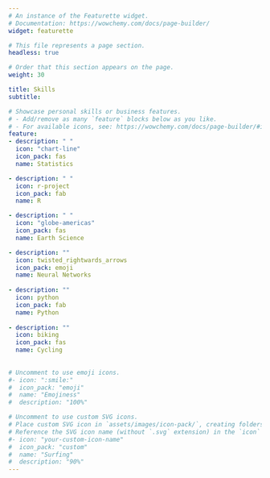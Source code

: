 ```yaml
---
# An instance of the Featurette widget.
# Documentation: https://wowchemy.com/docs/page-builder/
widget: featurette

# This file represents a page section.
headless: true

# Order that this section appears on the page.
weight: 30

title: Skills
subtitle:

# Showcase personal skills or business features.
# - Add/remove as many `feature` blocks below as you like.
# - For available icons, see: https://wowchemy.com/docs/page-builder/#icons
feature:
- description: " "
  icon: "chart-line"
  icon_pack: fas
  name: Statistics

- description: " "
  icon: r-project
  icon_pack: fab
  name: R

- description: " "
  icon: "globe-americas"
  icon_pack: fas
  name: Earth Science

- description: ""
  icon: twisted_rightwards_arrows
  icon_pack: emoji
  name: Neural Networks
 
- description: ""
  icon: python
  icon_pack: fab
  name: Python
 
- description: ""
  icon: biking
  icon_pack: fas
  name: Cycling
 
 
# Uncomment to use emoji icons.
#- icon: ":smile:"
#  icon_pack: "emoji"
#  name: "Emojiness"
#  description: "100%"  

# Uncomment to use custom SVG icons.
# Place custom SVG icon in `assets/images/icon-pack/`, creating folders if necessary.
# Reference the SVG icon name (without `.svg` extension) in the `icon` field.
#- icon: "your-custom-icon-name"
#  icon_pack: "custom"
#  name: "Surfing"
#  description: "90%"
---
```

